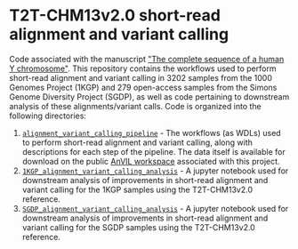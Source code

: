 # T2T-CHM13v2.0 short-read alignment and variant calling

Code associated with the manuscript ["The complete sequence of a human Y chromosome"](https://doi.org/10.1101/2022.12.01.518724). This repository contains the workflows used to perform short-read alignment and variant calling in 3202 samples from the 1000 Genomes Project (1KGP) and 279 open-access samples from the Simons Genome Diversity Project (SGDP), as well as code pertaining to downstream analysis of these alignments/variant calls. Code is organized into the following directories:

1. [`alignment_variant_calling_pipeline`](https://github.com/schatzlab/t2t-chm13-chry/tree/main/alignment_variant_calling_pipeline) - The workflows (as WDLs) used to perform short-read alignment and variant calling, along with descriptions for each step of the pipeline. The data itself is available for download on the public [AnVIL workspace](https://anvil.terra.bio/#workspaces/anvil-datastorage/AnVIL_T2T_CHRY) associated with this project.
2. [`1KGP_alignment_variant_calling_analysis`](https://github.com/schatzlab/t2t-chm13-chry/tree/main/1KGP_alignment_variant_calling_analysis) - A jupyter notebook used for downstream analysis of improvements in short-read alignment and variant calling for the 1KGP samples using the T2T-CHM13v2.0 reference.
3. [`SGDP_alignment_variant_calling_analysis`](https://github.com/schatzlab/t2t-chm13-chry/tree/main/SGDP_alignment_variant_calling_analysis) - A jupyter notebook used for downstream analysis of improvements in short-read alignment and variant calling for the SGDP samples using the T2T-CHM13v2.0 reference.
